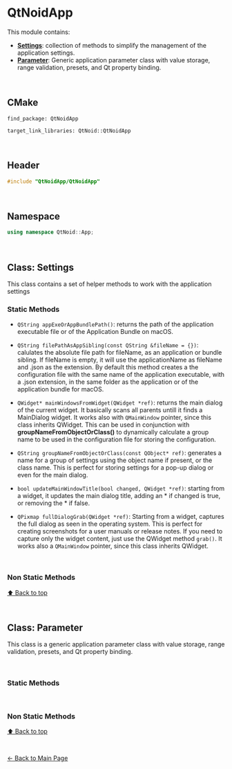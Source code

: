 # QtNoidApp
This module contains:
- [**Settings**](#class-settings): collection of methods to simplify the management of the application
settings.
- [**Parameter**](#class-parameter): Generic application parameter class with 
value storage, range validation, presets, and Qt property binding.



&nbsp;

## CMake
```
find_package: QtNoidApp

target_link_libraries: QtNoid::QtNoidApp
```

&nbsp;

## Header

```cpp
#include "QtNoidApp/QtNoidApp"
```

&nbsp;

## Namespace

```cpp
using namespace QtNoid::App;
```

&nbsp;

## Class: Settings
This class contains a set of helper methods to work with the application settings


### Static Methods

- `QString appExeOrAppBundlePath()`: returns the path of the application executable
file or of the Application Bundle on macOS.

- `QString filePathAsAppSibling(const QString &fileName = {})`: calulates the 
absolute file path for fileName, as an application or bundle sibling. If fileName 
is empty, it will use the applicationName as fileName and .json as the extension.
By default this method creates a the configuration file with the same name of the 
application executable, with a .json extension, in the same folder as the 
application or of the application bundle for macOS. 

- `QWidget* mainWindowsFromWidget(QWidget *ref)`: returns the main dialog of the 
current widget. It basically scans all parents untill it finds a MainDialog widget.
It works also with `QMainWindow` pointer, since this class inherits QWidget. This
can be used in conjunction with __**groupNameFromObjectOrClass()**__ to dynamically 
calculate a group name to be used in the configuration file for storing the configuration.

- `QString groupNameFromObjectOrClass(const QObject* ref)`: generates a name for a
group of settings using the object name if present, or the class name. This is 
perfect for storing settings for a pop-up dialog or even for the main dialog.

- `bool updateMainWindowTitle(bool changed, QWidget *ref)`: starting from a widget, 
it updates the main dialog title, adding an * if changed is true, or removing 
the * if false.

- `QPixmap fullDialogGrab(QWidget *ref)`: Starting from a widget, captures the 
full dialog as seen in the operating system. This is perfect for creating screenshots 
for a user manuals or release notes. If you need to capture only the widget content, 
just use the QWidget method `grab()`. It works also a `QMainWindow` pointer, since this 
class inherits QWidget.

&nbsp;

### Non Static Methods


[⬆ Back to top](#qtnoidsapp)

&nbsp;
## Class: Parameter
This class is a generic application parameter class with value storage, range 
validation, presets, and Qt property binding.

&nbsp;

### Static Methods


&nbsp;

### Non Static Methods

[⬆ Back to top](#qtnoidsapp)


&nbsp;

[← Back to Main Page](./../README.md)

